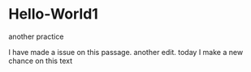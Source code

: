 # Hello-World1
another practice

I have made a issue on this passage.
another edit.
today I make a new chance on this text
